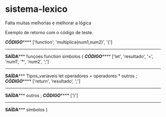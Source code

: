 # sistema-lexico

Falta muitas melhorias e melhorar a lógica 

Exemplo de retorno com o código de teste.

*********CÓDIGO*************
['function', 'multiplica(num1,num2)', '{']
****************************
**********SAÍDA*************
funçoes function
simbolos {
*********CÓDIGO*************
['let', 'resultado', '=', 'num1', '*', 'num2', ';']
****************************
**********SAÍDA*************
Tipos_variaveis let
operadores =
operadores *
outros ;
*********CÓDIGO*************
['return', 'resultado', ';']
****************************
**********SAÍDA*************
outros ;
*********CÓDIGO*************
['}']
****************************
**********SAÍDA*************
simbolos }
